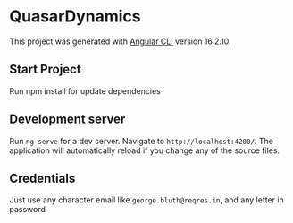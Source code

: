# QuasarDynamics

This project was generated with [Angular CLI](https://github.com/angular/angular-cli) version 16.2.10.

## Start Project

Run npm install for update dependencies

## Development server

Run `ng serve` for a dev server. Navigate to `http://localhost:4200/`. The application will automatically reload if you change any of the source files.

## Credentials

Just use any character email like `george.bluth@reqres.in`, and any letter in password

